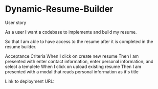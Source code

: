 # Dynamic-Resume-Builder
User story 


As a user I want a codebase to implemente and build my resume. 

So that I am able to have access to the resume after it is completed in the resume builder.




Acceptance Criteria
When I click on create new resume 
Then I am presented with enter contact information, enter personal information, and select a templete
When I click on upload existing resume
Then I am presented with a modal that reads personal information as it's title 





Link to deployment URL:
